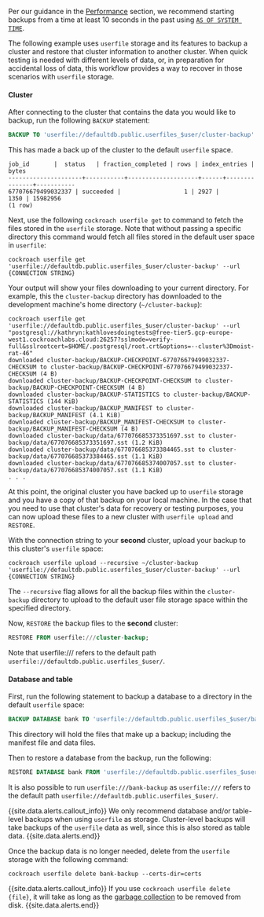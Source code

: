 Per our guidance in the [Performance](../{{site.versions["stable"]}}/backup.html#performance) section, we recommend starting backups from a time at least 10 seconds in the past using [`AS OF SYSTEM TIME`](as-of-system-time.html).

The following example uses `userfile` storage and its features to backup a cluster and restore that cluster information to another cluster. When quick testing is needed with different levels of data, or, in preparation for accidental loss of data, this workflow provides a way to recover in those scenarios with `userfile` storage.

#### Cluster

After connecting to the cluster that contains the data you would like to backup, run the following `BACKUP` statement:

~~~sql
BACKUP TO 'userfile://defaultdb.public.userfiles_$user/cluster-backup' AS OF SYSTEM TIME '-10s';
~~~

This has made a back up of the cluster to the default `userfile` space.

~~~
job_id       |  status   | fraction_completed | rows | index_entries |  bytes
---------------------+-----------+--------------------+------+---------------+-----------
677076679499032337 | succeeded |                  1 | 2927 |          1350 | 15982956
(1 row)
~~~

Next, use the following `cockroach userfile get` to command to fetch the files stored in the `userfile` storage. Note that without passing a specific directory this command would fetch all files stored in the default user space in `userfile`:

~~~shell
cockroach userfile get 'userfile://defaultdb.public.userfiles_$user/cluster-backup' --url {CONNECTION STRING}
~~~

Your output will show your files downloading to your current directory. For example, this the `cluster-backup` directory has downloaded to the development machine's home directory (`~/cluster-backup`):

~~~
cockroach userfile get 'userfile://defaultdb.public.userfiles_$user/cluster-backup' --url "postgresql://kathryn:kathlovesdoingtests@free-tier5.gcp-europe-west1.cockroachlabs.cloud:26257?sslmode=verify-full&sslrootcert=$HOME/.postgresql/root.crt&options=--cluster%3Dmoist-rat-46"
downloaded cluster-backup/BACKUP-CHECKPOINT-677076679499032337-CHECKSUM to cluster-backup/BACKUP-CHECKPOINT-677076679499032337-CHECKSUM (4 B)
downloaded cluster-backup/BACKUP-CHECKPOINT-CHECKSUM to cluster-backup/BACKUP-CHECKPOINT-CHECKSUM (4 B)
downloaded cluster-backup/BACKUP-STATISTICS to cluster-backup/BACKUP-STATISTICS (144 KiB)
downloaded cluster-backup/BACKUP_MANIFEST to cluster-backup/BACKUP_MANIFEST (4.1 KiB)
downloaded cluster-backup/BACKUP_MANIFEST-CHECKSUM to cluster-backup/BACKUP_MANIFEST-CHECKSUM (4 B)
downloaded cluster-backup/data/677076685373351697.sst to cluster-backup/data/677076685373351697.sst (1.2 KiB)
downloaded cluster-backup/data/677076685373384465.sst to cluster-backup/data/677076685373384465.sst (1.1 KiB)
downloaded cluster-backup/data/677076685374007057.sst to cluster-backup/data/677076685374007057.sst (1.1 KiB)
. . .
~~~

At this point, the original cluster you have backed up to `userfile` storage and you have a copy of that backup on your local machine. In the case that you need to use that cluster's data for recovery or testing purposes, you can now upload these files to a new cluster with `userfile upload` and `RESTORE`.

With the connection string to your **second** cluster, upload your backup to this cluster's `userfile` space:

~~~shell
cockroach userfile upload --recursive ~/cluster-backup 'userfile://defaultdb.public.userfiles_$user/cluster-backup' --url {CONNECTION STRING}
~~~

The `--recursive` flag allows for all the backup files within the `cluster-backup` directory to upload to the default user file storage space within the specified directory.

Now, `RESTORE` the backup files to the **second** cluster:

~~~sql
RESTORE FROM userfile:///cluster-backup;
~~~

Note that userfile:/// refers to the default path `userfile://defaultdb.public.userfiles_$user/`.



#### Database and table

First, run the following statement to backup a database to a directory in the default `userfile` space:

~~~sql
BACKUP DATABASE bank TO 'userfile://defaultdb.public.userfiles_$user/bank-backup' AS OF SYSTEM TIME '-10s';
~~~

This directory will hold the files that make up a backup; including the manifest file and data files.

Then to restore a database from the backup, run the following:

~~~sql
RESTORE DATABASE bank FROM 'userfile://defaultdb.public.userfiles_$user/bank-backup';
~~~

It is also possible to run `userfile:///bank-backup` as `userfile:///` refers to the default path `userfile://defaultdb.public.userfiles_$user/`.



<!--TODO EDIT THIS NOTE -->
{{site.data.alerts.callout_info}}
We only recommend database and/or table-level backups when using `userfile` as storage. Cluster-level backups will take backups of the `userfile` data as well, since this is also stored as table data.
{{site.data.alerts.end}}

Once the backup data is no longer needed, delete from the `userfile` storage with the following command:

~~~shell
cockroach userfile delete bank-backup --certs-dir=certs
~~~

{{site.data.alerts.callout_info}}
If you use `cockroach userfile delete {file}`, it will take as long as the [garbage collection](configure-replication-zones.html#gc-ttlseconds) to be removed from disk.
{{site.data.alerts.end}}
